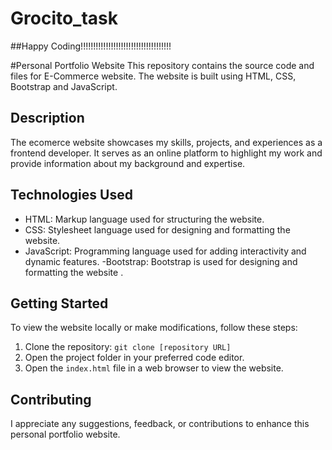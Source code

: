 # Grocito_task


##Happy Coding!!!!!!!!!!!!!!!!!!!!!!!!!!!!!!!!!!!!

#Personal Portfolio Website
This repository contains the source code and files for  E-Commerce website. The website is built using HTML, CSS, Bootstrap and  JavaScript.

## Description

The ecomerce website showcases my skills, projects, and experiences as a frontend developer. It serves as an online platform to highlight my work and provide information about my background and expertise.



## Technologies Used

- HTML: Markup language used for structuring the website.
- CSS: Stylesheet language used for designing and formatting the website.
- JavaScript: Programming language used for adding interactivity and dynamic features.
-Bootstrap: Bootstrap is used for designing and formatting the website .
## Getting Started

To view the website locally or make modifications, follow these steps:

1. Clone the repository: `git clone [repository URL]`
2. Open the project folder in your preferred code editor.
3. Open the `index.html` file in a web browser to view the website.

## Contributing

I appreciate any suggestions, feedback, or contributions to enhance this personal portfolio website.

